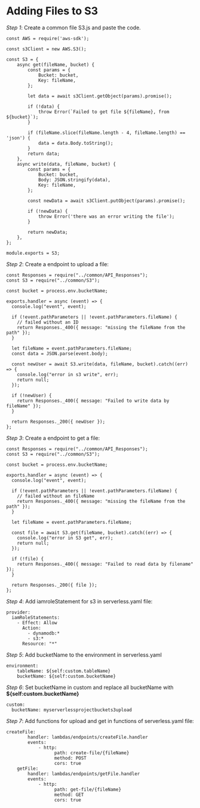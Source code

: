 # Adding Files to S3

_Step 1_: Create a common file S3.js and paste the code.

```
const AWS = require('aws-sdk');

const s3Client = new AWS.S3();

const S3 = {
    async get(fileName, bucket) {
        const params = {
            Bucket: bucket,
            Key: fileName,
        };

        let data = await s3Client.getObject(params).promise();

        if (!data) {
            throw Error(`Failed to get file ${fileName}, from ${bucket}`);
        }

        if (fileName.slice(fileName.length - 4, fileName.length) == 'json') {
            data = data.Body.toString();
        }
        return data;
    },
    async write(data, fileName, bucket) {
        const params = {
            Bucket: bucket,
            Body: JSON.stringify(data),
            Key: fileName,
        };

        const newData = await s3Client.putObject(params).promise();

        if (!newData) {
            throw Error('there was an error writing the file');
        }

        return newData;
    },
};

module.exports = S3;
```

_Step 2_: Create a endpoint to upload a file:

```
const Responses = require("../common/API_Responses");
const S3 = require("../common/S3");

const bucket = process.env.bucketName;

exports.handler = async (event) => {
  console.log("event", event);

  if (!event.pathParameters || !event.pathParameters.fileName) {
    // failed without an ID
    return Responses._400({ message: "missing the fileName from the path" });
  }

  let fileName = event.pathParameters.fileName;
  const data = JSON.parse(event.body);

  const newUser = await S3.write(data, fileName, bucket).catch((err) => {
    console.log("error in s3 write", err);
    return null;
  });

  if (!newUser) {
    return Responses._400({ message: "Failed to write data by fileName" });
  }

  return Responses._200({ newUser });
};
```

_Step 3_: Create a endpoint to get a file:
```
const Responses = require("../common/API_Responses");
const S3 = require("../common/S3");

const bucket = process.env.bucketName;

exports.handler = async (event) => {
  console.log("event", event);

  if (!event.pathParameters || !event.pathParameters.fileName) {
    // failed without an fileName
    return Responses._400({ message: "missing the fileName from the path" });
  }

  let fileName = event.pathParameters.fileName;

  const file = await S3.get(fileName, bucket).catch((err) => {
    console.log("error in S3 get", err);
    return null;
  });

  if (!file) {
    return Responses._400({ message: "Failed to read data by filename" });
  }

  return Responses._200({ file });
};

```

_Step 4_: Add iamroleStatement for s3 in serverless.yaml file:

```
provider:
  iamRoleStatements:
    - Effect: Allow
      Action:
        - dynamodb:*
        - s3:*
      Resource: "*"
```

_Step 5_: Add bucketName to the environment in serverless.yaml

```
environment:
    tableName: ${self:custom.tableName}
    bucketName: ${self:custom.bucketName}
```

_Step 6_: Set bucketName in custom and replace all bucketName with **${self:custom.bucketName}**

```
custom:
  bucketName: myserverlessprojectbuckets3upload
```

_Step 7_: Add functions for upload and get in functions of serverless.yaml file:

```
createFile:
        handler: lambdas/endpoints/createFile.handler
        events:
            - http:
                  path: create-file/{fileName}
                  method: POST
                  cors: true
    getFile:
        handler: lambdas/endpoints/getFile.handler
        events:
            - http:
                  path: get-file/{fileName}
                  method: GET
                  cors: true
```
